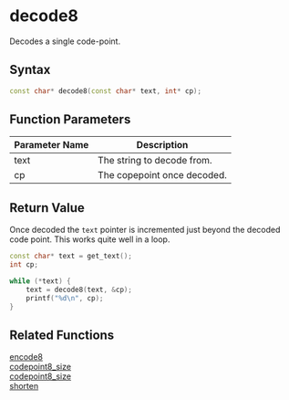 # decode8

Decodes a single code-point.

## Syntax

```cpp
const char* decode8(const char* text, int* cp);
```

## Function Parameters

Parameter Name | Description
--- | ---
text | The string to decode from.
cp | The copepoint once decoded.

## Return Value

Once decoded the `text` pointer is incremented just beyond the decoded code point. This works quite well in a loop.

```cpp
const char* text = get_text();
int cp;

while (*text) {
	text = decode8(text, &cp);
	printf("%d\n", cp);
}
```

## Related Functions

[encode8](https://github.com/RandyGaul/cute_framework/blob/master/doc/string/utf8/encode8.md)  
[codepoint8_size](https://github.com/RandyGaul/cute_framework/blob/master/doc/string/utf8/codepoint8_size.md)  
[codepoint8_size](https://github.com/RandyGaul/cute_framework/blob/master/doc/string/utf8/codepoint8_size.md)  
[shorten](https://github.com/RandyGaul/cute_framework/blob/master/doc/string/utf8/shorten.md)  
